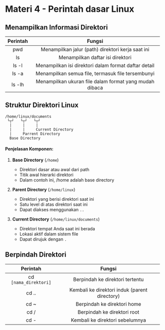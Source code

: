 # Materi 4 - Perintah dasar Linux

## Menampilkan Informasi Direktori

| Perintah	| Fungsi |
|:--:|:--:|
| pwd	| Menampilkan jalur (path) direktori kerja saat ini |
| ls	| Menampilkan daftar isi direktori |
| ls -l	| Menampilkan isi direktori dalam format daftar detail |
| ls -a	| Menampilkan semua file, termasuk file tersembunyi |
| ls -lh | Menampilkan ukuran file dalam format yang mudah dibaca |

## Struktur Direktori Linux

```
/home/linux/documents
 └┬┘   └┬┘   └┬┘
  |     |     |
  |     |     Current Directory
  |     Parrent Directory
  Base Directory
```

#### Penjelasan Komponen:

1. **Base Directory** (`/home`)
   - Direktori dasar atau awal dari path
   - Titik awal hierarki direktori
   - Dalam contoh ini, /home adalah base directory

2. **Parent Directory** (`/home/linux`)
   - Direktori yang berisi direktori saat ini
   - Satu level di atas direktori saat ini
   - Dapat diakses menggunakan `..`

3. **Current Directory** (`/home/linux/documents`)
   - Direktori tempat Anda saat ini berada
   - Lokasi aktif dalam sistem file
   - Dapat dirujuk dengan `.`
     
## Berpindah Direktori

| Perintah	| Fungsi |
|:--:|:--:|
| cd `[nama_direktori]`	| Berpindah ke direktori tertentu | 
| cd ..	| Kembali ke direktori induk (parent directory) |
| cd ~	| Berpindah ke direktori home |
| cd /	| Berpindah ke direktori root |
| cd -	| Kembali ke direktori sebelumnya |
